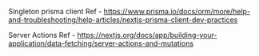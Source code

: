 Singleton prisma client
Ref - https://www.prisma.io/docs/orm/more/help-and-troubleshooting/help-articles/nextjs-prisma-client-dev-practices

Server Actions
Ref - https://nextjs.org/docs/app/building-your-application/data-fetching/server-actions-and-mutations
